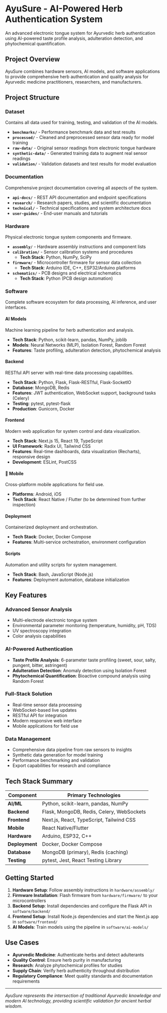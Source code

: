 # AyuSure - AI-Powered Herb Authentication System

An advanced electronic tongue system for Ayurvedic herb authentication using AI-powered taste profile analysis, adulteration detection, and phytochemical quantification.

## Project Overview

AyuSure combines hardware sensors, AI models, and software applications to provide comprehensive herb authentication and quality analysis for Ayurvedic medicine practitioners, researchers, and manufacturers.

## Project Structure

### Dataset
Contains all data used for training, testing, and validation of the AI models.

- **`benchmarks/`** - Performance benchmark data and test results
- **`processed/`** - Cleaned and preprocessed sensor data ready for model training
- **`raw-data/`** - Original sensor readings from electronic tongue hardware
- **`synthetic-data/`** - Generated training data to augment real sensor readings
- **`validation/`** - Validation datasets and test results for model evaluation

### Documentation
Comprehensive project documentation covering all aspects of the system.

- **`api-docs/`** - REST API documentation and endpoint specifications
- **`research/`** - Research papers, studies, and scientific documentation
- **`technical/`** - Technical specifications and system architecture docs
- **`user-guides/`** - End-user manuals and tutorials

### Hardware
Physical electronic tongue system components and firmware.

- **`assembly/`** - Hardware assembly instructions and component lists
- **`calibration/`** - Sensor calibration systems and procedures
  - **Tech Stack**: Python, NumPy, SciPy
- **`firmware/`** - Microcontroller firmware for sensor data collection
  - **Tech Stack**: Arduino IDE, C++, ESP32/Arduino platforms
- **`schematics/`** - PCB designs and electrical schematics
  - **Tech Stack**: Python (PCB design automation)

### Software
Complete software ecosystem for data processing, AI inference, and user interfaces.

#### AI Models
Machine learning pipeline for herb authentication and analysis.
- **Tech Stack**: Python, scikit-learn, pandas, NumPy, joblib
- **Models**: Neural Networks (MLP), Isolation Forest, Random Forest
- **Features**: Taste profiling, adulteration detection, phytochemical analysis

#### Backend
RESTful API server with real-time data processing capabilities.
- **Tech Stack**: Python, Flask, Flask-RESTful, Flask-SocketIO
- **Database**: MongoDB, Redis
- **Features**: JWT authentication, WebSocket support, background tasks (Celery)
- **Testing**: pytest, pytest-flask
- **Production**: Gunicorn, Docker

#### Frontend
Modern web application for system control and data visualization.
- **Tech Stack**: Next.js 15, React 19, TypeScript
- **UI Framework**: Radix UI, Tailwind CSS
- **Features**: Real-time dashboards, data visualization (Recharts), responsive design
- **Development**: ESLint, PostCSS

#### 📱 Mobile
Cross-platform mobile applications for field use.
- **Platforms**: Android, iOS
- **Tech Stack**: React Native / Flutter (to be determined from further inspection)

#### Deployment
Containerized deployment and orchestration.
- **Tech Stack**: Docker, Docker Compose
- **Features**: Multi-service orchestration, environment configuration

#### Scripts
Automation and utility scripts for system management.
- **Tech Stack**: Bash, JavaScript (Node.js)
- **Features**: Deployment automation, database initialization

## Key Features

### Advanced Sensor Analysis
- Multi-electrode electronic tongue system
- Environmental parameter monitoring (temperature, humidity, pH, TDS)
- UV spectroscopy integration
- Color analysis capabilities

### AI-Powered Authentication
- **Taste Profile Analysis**: 6-parameter taste profiling (sweet, sour, salty, pungent, bitter, astringent)
- **Adulteration Detection**: Anomaly detection using Isolation Forest
- **Phytochemical Quantification**: Bioactive compound analysis using Random Forest

### Full-Stack Solution
- Real-time sensor data processing
- WebSocket-based live updates
- RESTful API for integration
- Modern responsive web interface
- Mobile applications for field use

### Data Management
- Comprehensive data pipeline from raw sensors to insights
- Synthetic data generation for model training
- Performance benchmarking and validation
- Export capabilities for research and compliance

## Tech Stack Summary

| Component | Primary Technologies |
|-----------|---------------------|
| **AI/ML** | Python, scikit-learn, pandas, NumPy |
| **Backend** | Flask, MongoDB, Redis, Celery, WebSockets |
| **Frontend** | Next.js, React, TypeScript, Tailwind CSS |
| **Mobile** | React Native/Flutter |
| **Hardware** | Arduino, ESP32, C++ |
| **Deployment** | Docker, Docker Compose |
| **Database** | MongoDB (primary), Redis (caching) |
| **Testing** | pytest, Jest, React Testing Library |

## Getting Started

1. **Hardware Setup**: Follow assembly instructions in `hardware/assembly/`
2. **Firmware Installation**: Flash firmware from `hardware/firmware/` to your microcontrollers
3. **Backend Setup**: Install dependencies and configure the Flask API in `software/backend/`
4. **Frontend Setup**: Install Node.js dependencies and start the Next.js app in `software/frontend/`
5. **AI Models**: Train models using the pipeline in `software/ai-models/`

## Use Cases

- **Ayurvedic Medicine**: Authenticate herbs and detect adulterants
- **Quality Control**: Ensure herb purity in manufacturing
- **Research**: Analyze phytochemical profiles for studies
- **Supply Chain**: Verify herb authenticity throughout distribution
- **Regulatory Compliance**: Meet quality standards and documentation requirements


---

*AyuSure represents the intersection of traditional Ayurvedic knowledge and modern AI technology, providing scientific validation for ancient herbal wisdom.*